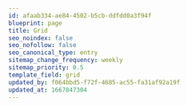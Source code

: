```yaml
---
id: afaab334-ae84-4502-b5cb-ddfdd0a3f94f
blueprint: page
title: Grid
seo_noindex: false
seo_nofollow: false
seo_canonical_type: entry
sitemap_change_frequency: weekly
sitemap_priority: 0.5
template_field: grid
updated_by: f064bbd5-f72f-4685-ac55-fa31af92a19f
updated_at: 1667847304
---
```

